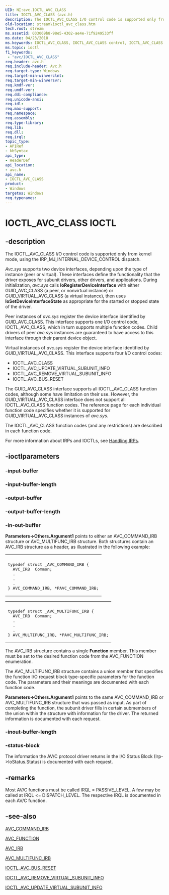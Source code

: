 ```yaml
---
UID: NI:avc.IOCTL_AVC_CLASS
title: IOCTL_AVC_CLASS (avc.h)
description: The IOCTL_AVC_CLASS I/O control code is supported only from kernel mode, using the IRP_MJ_INTERNAL_DEVICE_CONTROL dispatch.Avc.sys supports two device interfaces, depending upon the type of instance (peer or virtual).
old-location: stream\ioctl_avc_class.htm
tech.root: stream
ms.assetid: 033069b8-98e5-4302-ae4e-71f9249533ff
ms.date: 04/23/2018
ms.keywords: IOCTL_AVC_CLASS, IOCTL_AVC_CLASS control, IOCTL_AVC_CLASS control code [Streaming Media Devices], avc/IOCTL_AVC_CLASS, avcref_720c03f6-d568-4ebe-8bd8-295fd8a6c222.xml, stream.ioctl_avc_class
ms.topic: ioctl
f1_keywords:
 - "avc/IOCTL_AVC_CLASS"
req.header: avc.h
req.include-header: Avc.h
req.target-type: Windows
req.target-min-winverclnt: 
req.target-min-winversvr: 
req.kmdf-ver: 
req.umdf-ver: 
req.ddi-compliance: 
req.unicode-ansi: 
req.idl: 
req.max-support: 
req.namespace: 
req.assembly: 
req.type-library: 
req.lib: 
req.dll: 
req.irql: 
topic_type:
- APIRef
- kbSyntax
api_type:
- HeaderDef
api_location:
- avc.h
api_name:
- IOCTL_AVC_CLASS
product:
- Windows
targetos: Windows
req.typenames: 
---
```


# IOCTL_AVC_CLASS IOCTL


## -description



The IOCTL_AVC_CLASS I/O control code is supported only from kernel mode, using the IRP_MJ_INTERNAL_DEVICE_CONTROL dispatch.

<i>Avc.sys</i> supports two device interfaces, depending upon the type of instance (peer or virtual). These interfaces define the functionality that the driver exposes for subunit drivers, other drivers, and applications. During initialization, <i>avc.sys</i> calls <b>IoRegisterDeviceInterface</b> with either GUID_AVC_CLASS (a peer, or nonvirtual instance) or GUID_VIRTUAL_AVC_CLASS (a virtual instance), then uses <b>IoSetDeviceInterfaceState</b> as appropriate for the started or stopped state of the driver.

Peer instances of <i>avc.sys</i> register the device interface identified by GUID_AVC_CLASS. This interface supports one I/O control code, IOCTL_AVC_CLASS, which in turn supports multiple function codes. Child drivers of peer <i>avc.sys</i> instances are guaranteed to have access to this interface through their parent device object.

Virtual instances of <i>avc.sys</i> register the device interface identified by GUID_VIRTUAL_AVC_CLASS. This interface supports four I/O control codes:

<ul>
<li>
IOCTL_AVC_CLASS

</li>
<li>
IOCTL_AVC_UPDATE_VIRTUAL_SUBUNIT_INFO

</li>
<li>
IOCTL_AVC_REMOVE_VIRTUAL_SUBUNIT_INFO

</li>
<li>
IOCTL_AVC_BUS_RESET

</li>
</ul>
The GUID_AVC_CLASS interface supports all IOCTL_AVC_CLASS function codes, although some have limitation on their use. However, the GUID_VIRTUAL_AVC_CLASS interface does not support all IOCTL_AVC_CLASS function codes. The reference page for each individual function code specifies whether it is supported for GUID_VIRTUAL_AVC_CLASS instances of <i>avc.sys</i>.

The IOCTL_AVC_CLASS function codes (and any restrictions) are described in each function code.

For more information about IRPs and IOCTLs, see <a href="https://docs.microsoft.com/windows-hardware/drivers/kernel/handling-irps">Handling IRPs</a>.




## -ioctlparameters




### -input-buffer








### -input-buffer-length








### -output-buffer








### -output-buffer-length








### -in-out-buffer

<b>Parameters->Others.Argument1</b> points to either an AVC_COMMAND_IRB structure or AVC_MULTIFUNC_IRB structure. Both structures contain an AVC_IRB structure as a header, as illustrated in the following example:

<div class="code"><span codelanguage=""><table>
<tr>
<th></th>
</tr>
<tr>
<td>
<pre>typedef struct _AVC_COMMAND_IRB {
  AVC_IRB  Common;
  .
  .
  .
} AVC_COMMAND_IRB, *PAVC_COMMAND_IRB;</pre>
</td>
</tr>
</table></span></div>
<div class="code"><span codelanguage=""><table>
<tr>
<th></th>
</tr>
<tr>
<td>
<pre>typedef struct _AVC_MULTIFUNC_IRB {
  AVC_IRB  Common;
  .
  .
  .
} AVC_MULTIFUNC_IRB, *PAVC_MULTIFUNC_IRB;</pre>
</td>
</tr>
</table></span></div>
The AVC_IRB structure contains a single <b>Function</b> member. This member must be set to the desired function code from the AVC_FUNCTION enumeration.

The AVC_MULTIFUNC_IRB structure contains a union member that specifies the function I/O request block type-specific parameters for the function code. The parameters and their meanings are documented with each function code.

<b>Parameters->Others.Argument1</b> points to the same AVC_COMMAND_IRB or AVC_MULTIFUNC_IRB structure that was passed as input. As part of completing the function, the subunit driver fills in certain submembers of the union within the structure with information for the driver. The returned information is documented with each request.


### -inout-buffer-length








### -status-block

The information the AV/C protocol driver returns in the I/O Status Block (Irp->IoStatus.Status) is documented with each request.


## -remarks



Most AV/C functions must be called IRQL = PASSIVE_LEVEL. A few may be called at IRQL <= DISPATCH_LEVEL. The respective IRQL is documented in each AV/C function.




## -see-also




<a href="https://docs.microsoft.com/windows-hardware/drivers/ddi/content/avc/ns-avc-_avc_command_irb">AVC_COMMAND_IRB</a>



<a href="https://docs.microsoft.com/windows-hardware/drivers/ddi/content/avc/ne-avc-_tagavc_function">AVC_FUNCTION</a>



<a href="https://docs.microsoft.com/windows-hardware/drivers/ddi/content/avc/ns-avc-_avc_irb">AVC_IRB</a>



<a href="https://docs.microsoft.com/windows-hardware/drivers/ddi/content/avc/ns-avc-_avc_multifunc_irb">AVC_MULTIFUNC_IRB</a>



<a href="https://docs.microsoft.com/windows-hardware/drivers/ddi/content/avc/ni-avc-ioctl_avc_bus_reset">IOCTL_AVC_BUS_RESET</a>



<a href="https://docs.microsoft.com/windows-hardware/drivers/ddi/content/avc/ni-avc-ioctl_avc_remove_virtual_subunit_info">IOCTL_AVC_REMOVE_VIRTUAL_SUBUNIT_INFO</a>



<a href="https://docs.microsoft.com/windows-hardware/drivers/ddi/content/avc/ni-avc-ioctl_avc_update_virtual_subunit_info">IOCTL_AVC_UPDATE_VIRTUAL_SUBUNIT_INFO</a>
 

 


